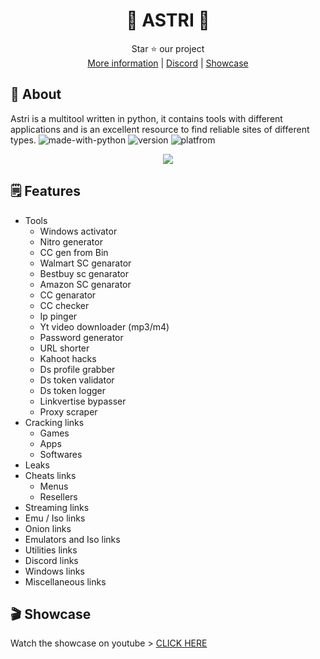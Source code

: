 <div align="center">

# 💫 ASTRI 💫

</div>
<div align="center">
  Star ⭐ our project<br>
  <a href="https://github.com/astros3x/Astri/wiki">More information</a> | <a href="htpps://discord.gg/v3ywWGPZQS">Discord</a> | <a href = "https://youtu.be/5Xs70xkVzXM">Showcase</a>
</div>

## 📍 About
Astri is a multitool written in python, it contains tools with different applications and is an excellent resource to find reliable sites of different types. ![made-with-python](https://img.shields.io/badge/Made%20with-Python-1f425f.svg) ![version](https://img.shields.io/badge/python-3.9-green) ![platfrom](https://img.shields.io/badge/platform-windows-lightgrey)

<div align="center">
 <img src="https://github.com/astros3x/Astri/assets/87500882/d3495feb-6b61-4515-81d5-89d999cb7e35"></img>
</div>

## 🗒️ Features
* Tools
  * Windows activator
  * Nitro generator
  * CC gen from Bin
  * Walmart SC genarator
  * Bestbuy sc genarator
  * Amazon SC genarator
  * CC genarator
  * CC checker
  * Ip pinger
  * Yt video downloader (mp3/m4)
  * Password generator
  * URL shorter
  * Kahoot hacks
  * Ds profile grabber
  * Ds token validator
  * Ds token logger
  * Linkvertise bypasser
  * Proxy scraper
* Cracking links
  * Games
  * Apps
  * Softwares  
* Leaks
* Cheats links
  * Menus
  * Resellers
* Streaming links
* Emu / Iso links
* Onion links
* Emulators and Iso links
* Utilities links
* Discord links
* Windows links
* Miscellaneous links

## 🎬 Showcase
Watch the showcase on youtube > [CLICK HERE](https://youtu.be/5Xs70xkVzXM)
